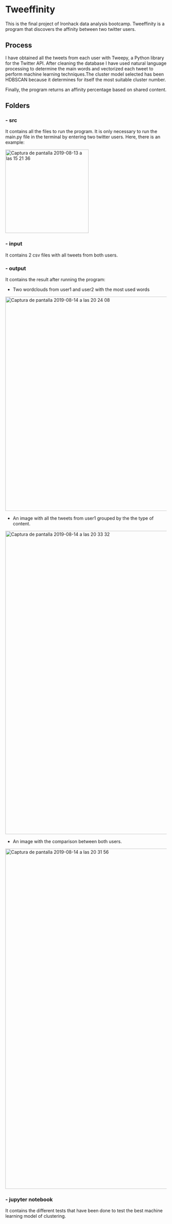 # Tweeffinity

This is the final project of Ironhack data analysis bootcamp. Tweeffinity is a program that discovers the affinity between two twitter users. 

## Process

I have obtained all the tweets from each user with Tweepy, a Python library for the Twitter API. After cleaning the database I have used natural language processing to determine the main words and vectorized each tweet to perform machine learning techniques.The cluster model selected has been HDBSCAN because it determines for itself the most suitable cluster number.

Finally, the program returns an affinity percentage based on shared content.

## Folders

### - src

It contains all the files to run the program. It is only necessary to run the main.py file in the terminal by entering two twitter users. Here, there is an example: 

<img width="260" alt="Captura de pantalla 2019-08-13 a las 15 21 36" src="https://user-images.githubusercontent.com/49640612/63044921-8d524e80-becf-11e9-9568-a3dd5d196648.png">

### - input

It contains 2 csv files with all tweets from both users.

### - output

It contains the result after running the program:

- Two wordclouds from user1 and user2 with the most used words 

<img width="667" alt="Captura de pantalla 2019-08-14 a las 20 24 08" src="https://user-images.githubusercontent.com/49640612/63046399-a0b2e900-bed2-11e9-9403-d8b4da62466d.png">

- An image with all the tweets from user1 grouped by the the type of content.

<img width="944" alt="Captura de pantalla 2019-08-14 a las 20 33 32" src="https://user-images.githubusercontent.com/49640612/63046496-d2c44b00-bed2-11e9-823d-1ecaac4ce28e.png">

- An image with the comparison between both users.

<img width="1059" alt="Captura de pantalla 2019-08-14 a las 20 31 56" src="https://user-images.githubusercontent.com/49640612/63046434-b6281300-bed2-11e9-8b6e-730de1d98791.png">

### - jupyter notebook

It contains the different tests that have been done to test the best machine learning model of clustering.
